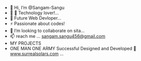 - 👋 Hi, I’m @Sangam-Sangu
- 👀 🔭 Technology lover!...
- 🌱 Future Web Devloper...
- ⚡ Passionate about codes!
- 💞️ I’m looking to collaborate on sita...
- 📫 reach me ... sangam.sangu456@gmail.com
- MY PROJECTS
- ONE MAN ONE ARMY Successful Designed and Developed 🤜 www.surrealsolars.com ...
<!---
Sangam-Sangu/Sangam-Sangu is a ✨ special ✨ repository because its `README.md` (this file) appears on your GitHub profile.
You can click the Preview link to take a look at your changes.
--->
